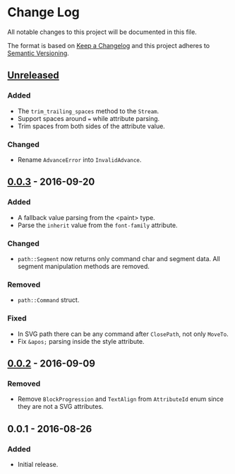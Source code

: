 # Change Log
All notable changes to this project will be documented in this file.

The format is based on [Keep a Changelog](http://keepachangelog.com/)
and this project adheres to [Semantic Versioning](http://semver.org/).

## [Unreleased]
### Added
- The `trim_trailing_spaces` method to the `Stream`.
- Support spaces around `=` while attribute parsing.
- Trim spaces from both sides of the attribute value.

### Changed
- Rename `AdvanceError` into `InvalidAdvance`.

## [0.0.3] - 2016-09-20
### Added
- A fallback value parsing from the \<paint\> type.
- Parse the `inherit` value from the `font-family` attribute.

### Changed
- `path::Segment` now returns only command char and segment data. All segment manipulation methods are removed.

### Removed
- `path::Command` struct.

### Fixed
- In SVG path there can be any command after `ClosePath`, not only `MoveTo`.
- Fix `&apos;` parsing inside the style attribute.

## [0.0.2] - 2016-09-09
### Removed
- Remove `BlockProgression` and `TextAlign` from `AttributeId` enum since they are not a SVG attributes.

## 0.0.1 - 2016-08-26
### Added
- Initial release.

[Unreleased]: https://github.com/RazrFalcon/libsvgparser/compare/0.0.3...HEAD
[0.0.3]: https://github.com/RazrFalcon/libsvgparser/compare/0.0.2...0.0.3
[0.0.2]: https://github.com/RazrFalcon/libsvgparser/compare/0.0.1...0.0.2
